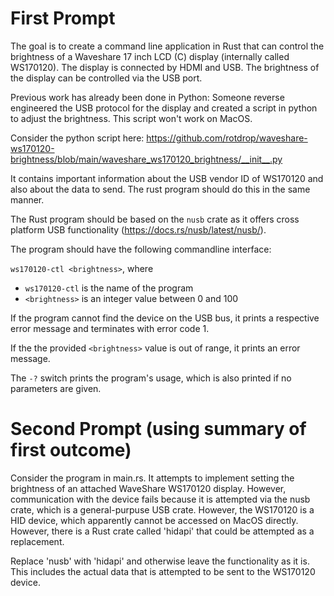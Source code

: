 # First Prompt

The goal is to create a command line application in Rust that can control the brightness of a Waveshare 17 inch LCD (C) display (internally called WS170120). The display is connected by HDMI and USB. The brightness of the display can be controlled via the USB port.

Previous work has already been done in Python: Someone reverse engineered the USB protocol for the display and created a script in python to adjust the brightness. This script won't work on MacOS.

Consider the python script here:
https://github.com/rotdrop/waveshare-ws170120-brightness/blob/main/waveshare_ws170120_brightness/__init__.py

It contains important information about the USB vendor ID of WS170120 and also about the data to send. The rust program should do this in the same manner.

The Rust program should be based on the `nusb` crate as it offers cross platform USB functionality (https://docs.rs/nusb/latest/nusb/).

The program should have the following commandline interface:

`ws170120-ctl <brightness>`, where
* `ws170120-ctl` is the name of the program
* `<brightness>` is an integer value between 0 and 100

If the program cannot find the device on the USB bus, it prints a respective error message and terminates with error code 1.

If the the provided `<brightness>` value is out of range, it prints an error message.

The `-?` switch prints the program's usage, which is also printed if no parameters are given.

# Second Prompt (using summary of first outcome)

Consider the program in main.rs. It attempts to implement setting the brightness of an attached WaveShare WS170120 display. However, communication with the device fails because it is attempted via the nusb crate, which is a general-purpuse USB crate. However, the WS170120 is a HID device, which apparently cannot be accessed on MacOS directly. However, there is a Rust crate called 'hidapi' that could be attempted as a replacement.

Replace 'nusb' with 'hidapi' and otherwise leave the functionality as it is. This includes the actual data that is attempted to be sent to the WS170120 device.
